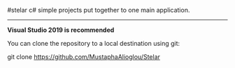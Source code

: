 #stelar
c# simple projects put together to one main application.
___
**Visual Studio 2019 is recommended**

You can clone the repository to a local destination using git:

git clone  https://github.com/MustaphaAlioglou/Stelar
